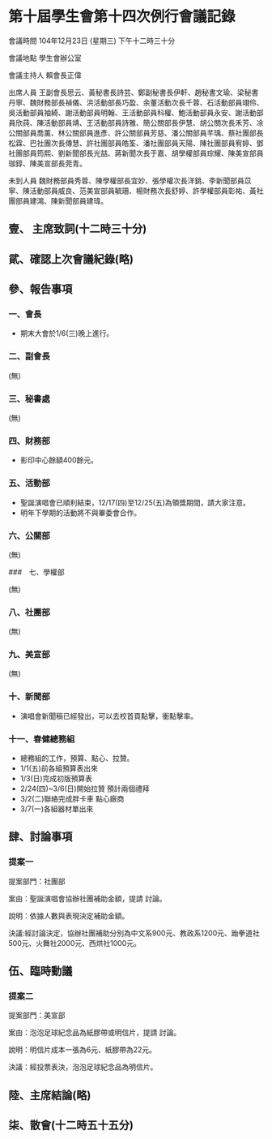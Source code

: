 第十屆學生會第十四次例行會議記錄
===

會議時間	104年12月23日 (星期三) 下午十二時三十分

會議地點	學生會辦公室

會議主持人	賴會長正偉

出席人員	王副會長思云、黃秘書長詩芸、鄭副秘書長伊軒、趙秘書文瑜、梁秘書丹寧、魏財務部長禎儀、洪活動部長巧盈、余董活動次長千蓉、石活動部員翊伶、吳活動部員袖綺、謝活動部員明翰、王活動部員科權、鮑活動部員永安、謝活動部員欣莼、陳活動部員靖、王活動部員詩雅、簡公關部長伊慧、胡公關次長禾芳、凃公關部員喬薰、林公關部員進彥、許公關部員芳慈、潘公關部員芊瑀、蔡社團部長松霖、巴社團次長傳慧、許社團部員皓筌、潘社團部員天陽、陳社團部員宥婷、鄧社團部員筠熙、劉新聞部長光喆、蔣新聞次長于嘉、胡學權部員琮耀、陳美宣部員珈錞、陳美宣部長莞青。

未到人員	魏財務部員秀蓉、陳學權部長宜妙、張學權次長洋銚、李新聞部員苡寧、陳活動部員威良、范美宣部員毓珊、楊財務次長舒婷、許學權部員彰祐、黃社團部員建鴻、陳新聞部員建瑋。

## 壹、	主席致詞(十二時三十分)
## 貮、確認上次會議紀錄(略)
## 參、報告事項
### 一、會長

- 期末大會於1/6(三)晚上進行。

### 二、副會長

(無)

### 三、秘書處

(無)

### 四、財務部

- 影印中心餘額400餘元。

### 五、活動部

- 聖誕演唱會已順利結束，12/17(四)至12/25(五)為領獎期間，請大家注意。
- 明年下學期的活動將不與畢委會合作。

### 六、公關部

(無)

###　七、學權部

(無)

### 八、社團部 

(無)

### 九、美宣部

(無)

### 十、新聞部

- 演唱會新聞稿已經發出，可以去校首頁點擊，衝點擊率。

### 十一、春健總務組

- 總務組的工作，預算、點心、拉贊。
- 1/1(五)前各組預算表出來
- 1/3(日)完成初版預算表
- 2/24(四)~3/6(日)開始拉贊 預計兩個禮拜
- 3/2(二)聯絡完成胖卡車 點心廠商
- 3/7(一)各組器材單出來

## 肆、討論事項
### 提案一
提案部門：社團部

案由：聖誕演唱會協辦社團補助金額，提請 討論。

說明：依據人數與表現決定補助金額。

決議:經討論決定，協辦社團補助分別為中文系900元、教政系1200元、跆拳道社500元、火舞社2000元、西烘社1000元。

## 伍、臨時動議
### 提案二
提案部門：美宣部

案由：泡泡足球紀念品為紙膠帶或明信片，提請 討論。

說明：明信片成本一張為6元、紙膠帶為22元。

決議：經投票表決，泡泡足球紀念品為明信片。

## 陸、主席結論(略)
## 柒、散會(十二時五十五分)

